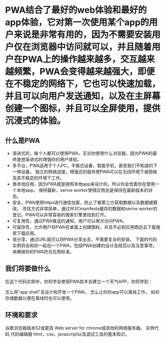 # PWA结合了最好的web体验和最好的app体验，它对第一次使用某个app的用户来说是非常有用的，因为不需要安装用户仅在浏览器中访问就可以，并且随着用户在PWA上的操作越来越多，交互越来越频繁，PWA会变得越来越强大，即便在不稳定的网络下，它也可以快速加载，并且可以向用户发送通知，以及在主屏幕创建一个图标，并且可以全屏使用，提供沉浸式的体验。
## 什么是PWA
- 渐进式的，每个人都可以使用PWA，无论你使用什么浏览器，因为PWA的最终是想渐进式的增强你的用户体验。
- 多平台，PWA适用于个人PC，平板式设备，智能手机，甚至我们不知道的下一种设备。
独立的网络连接，增强式的服务使PWA可以在无线环境下或网络及其不稳定的环境下工作。
- 类本地应用，因为PWA就是按照本地app来设计的，所以你会觉着你在使用一个本地app。
保持最新，serive worker使得应用总是保持在最新版本的状态。
- 安全，PWA使用https进行通信加密，防止了被第三方获取数据以及数据被篡改。
寻找方式非常简单，通过W3Cmanifests缓存的数据和serive worker的登记，PWA可以非常容易的搜索引擎里找到打开。
- 可复用性，通过PWA推送的通知，用户可以再次访问PWA。
- 可留存性，允许用户将PWA在桌面上创建图标，并且不必到应用商店去下载搜索下载应用。
- 易分享，通过URL就可以将PWA分享出去，不需要复杂的安装。
下面的代码实例将会和你一起创一个PWA，包括PWA创建的设计及规范以及注意事项，来确保你的PWA符合应用标准。
## 我们将要做什么
在这个代码实例中，你将学会使用PWA技术去建立一个天气APP，你将学到：

怎么用"app shell"去设计和开发一个PWA。
怎么让你的app可以离线工作。
如何存储数据以便在离线时也可以使用。
## 环境和要求
谷歌浏览器版本52或更高
Web server for chrome或其他的网络服务器。
实例代码
代码编辑器
html，css，javascript以及调试工具的基本知识。
